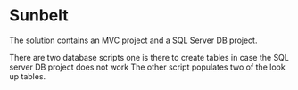 # Sunbelt

The solution contains an MVC project and a SQL Server DB project.

There are two database scripts one is there to create tables in case the SQL server DB project does not work
The other script populates two of the look up tables.

